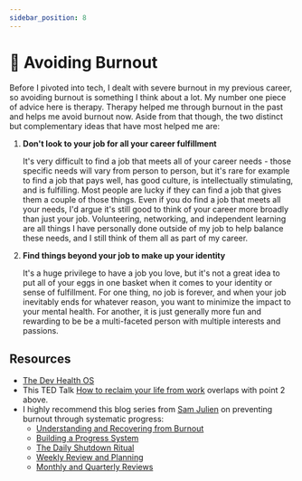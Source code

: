 ```yaml
---
sidebar_position: 8
---
```


# 🧯 Avoiding Burnout
Before I pivoted into tech, I dealt with severe burnout in my previous career, so avoiding burnout is something I think about a lot. My number one piece of advice here is therapy. Therapy helped me through burnout in the past and helps me avoid burnout now. Aside from that though, the two distinct but complementary ideas that have most helped me are:

1. **Don't look to your job for all your career fulfillment**

    It's very difficult to find a job that meets all of your career needs - those specific needs will vary from person to person, but it's rare for example to find a job that pays well, has good culture, is intellectually stimulating, and is fulfilling. Most people are lucky if they can find a job that gives them a couple of those things. Even if you do find a job that meets all your needs, I'd argue it's still good to think of your career more broadly than just your job. Volunteering, networking, and independent learning are all things I have personally done outside of my job to help balance these needs, and I still think of them all as part of my career.

2. **Find things beyond your job to make up your identity**

    It's a huge privilege to have a job you love, but it's not a great idea to put all of your eggs in one basket when it comes to your identity or sense of fulfillment. For one thing, no job is forever, and when your job inevitably ends for whatever reason, you want to minimize the impact to your mental health. For another, it is just generally more fun and rewarding to be be a multi-faceted person with multiple interests and passions.

## Resources
- [The Dev Health OS](https://www.devhealthos.com)
- This TED Talk [How to reclaim your life from work](https://www.ted.com/talks/simone_stolzoff_how_to_reclaim_your_life_from_work) overlaps with point 2 above.
- I highly recommend this blog series from [Sam Julien](https://www.samjulien.com/) on preventing burnout through systematic progress:
    - [Understanding and Recovering from Burnout](https://www.samjulien.com/understanding-burnout)
    - [Building a Progress System](https://www.samjulien.com/progress-system-overview)
    - [The Daily Shutdown Ritual](https://www.samjulien.com/daily-shutdown)
    - [Weekly Review and Planning](https://www.samjulien.com/weekly-planning)
    - [Monthly and Quarterly Reviews](https://www.samjulien.com/monthly-quarterly-review)
